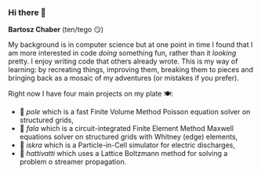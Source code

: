 ### Hi there 👋
**Bartosz Chaber** (ten/tego 😏)

My background is in computer science but at one point in time I found that I am more interested in code *doing* something fun, rather than it *looking* pretty.
I enjoy writing code that others already wrote. This is my way of learning: by recreating things, improving them, breaking them to pieces and bringing back as a mosaic of my adventures (or mistakes if you prefer).

Right now I have four main projects on my plate 🍽️:
- 👷 *pole* which is a fast Finite Volume Method Poisson equation solver on structured grids,
- 👷 *fala* which is a circuit-integrated Finite Element Method Maxwell equations solver on structured grids with Whitney (edge) elements,
- 👷 *iskra* which is a Particle-in-Cell simulator for electric discharges,
- 👷 *hattivatti* which uses a Lattice Boltzmann method for solving a problem o streamer propagation.

<!--
**bchaber/bchaber** is a ✨ _special_ ✨ repository because its `README.md` (this file) appears on your GitHub profile.

Here are some ideas to get you started:

- 🔭 I’m currently working on ...
- 🌱 I’m currently learning ...
- 👯 I’m looking to collaborate on ...
- 🤔 I’m looking for help with ...
- 💬 Ask me about ...
- 📫 How to reach me: ...
- 😄 Pronouns: ...
- ⚡ Fun fact: ...
👷
-->
